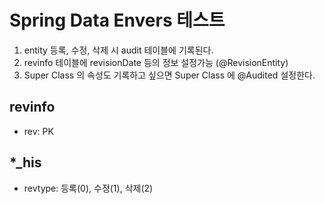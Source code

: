 # Spring Data Envers 테스트

1. entity 등록, 수정, 삭제 시 audit 테이블에 기록된다.
2. revinfo 테이블에 revisionDate 등의 정보 설정가능 (@RevisionEntity)
3. Super Class 의 속성도 기록하고 싶으면 Super Class 에 @Audited 설정한다.

## revinfo
- rev: PK

## *_his
- revtype: 등록(0), 수정(1), 삭제(2)